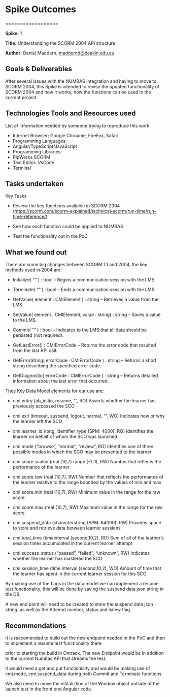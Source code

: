 # Spike Outcomes

==================

**Spike:** 1

**Title:** Understanding the SCORM 2004 API structure

**Author:** Daniel Maddern, <maddernd@deakin.edu.au>

## Goals & Deliverables

After several issues with the NUMBAS integration and having to move to SCORM 2004, this Spike is
intended to revise the updated functionality of SCORM 2004 and how it works, how the functions can
be used in the current project.

## Technologies Tools and Resources used

List of information needed by someone trying to reproduce this work

- Internet Browser; Google Chroame, FireFox, Safari
- Programming Languages:
- Angular/TypeScript/JavaScript
- Programming Libraries:
- PipWerks SCORM
- Text Editor: VsCode
- Terminal

## Tasks undertaken

Key Tasks

- Review the key functions available in SCORM 2004
  (<https://scorm.com/scorm-explained/technical-scorm/run-time/run-time-reference/>)

- See how each function could be applied to NUMBAS

- Test the functionality out in the PoC

## What we found out

There are some big changes between SCORM 1.1 and 2004, the key methods used in 2004 are:

- Initialize( “” ) : bool – Begins a communication session with the LMS.

- Terminate( “” ) : bool – Ends a communication session with the LMS.

- GetValue( element : CMIElement ) : string – Retrieves a value from the LMS.

- SetValue( element : CMIElement, value : string) : string – Saves a value to the LMS.

- Commit( “” ) : bool – Indicates to the LMS that all data should be persisted (not required).

- GetLastError() : CMIErrorCode – Returns the error code that resulted from the last API call.

- GetErrorString( errorCode : CMIErrorCode ) : string – Returns a short string describing the
  specified error code.

- GetDiagnostic( errorCode : CMIErrorCode ) : string – Returns detailed information about the last
  error that occurred.

They Key Data Model elements for our use are:

- cmi.entry (ab_initio, resume, “”, RO) Asserts whether the learner has previously accessed the SCO

- cmi.exit (timeout, suspend, logout, normal, “”, WO) Indicates how or why the learner left the SCO

- cmi.learner_id (long_identifier_type (SPM: 4000), RO) Identifies the learner on behalf of whom the
  SCO was launched

- cmi.mode (“browse”, “normal”, “review”, RO) Identifies one of three possible modes in which the
  SCO may be presented to the learner

- cmi.score.scaled (real (10,7) range (-1..1), RW) Number that reflects the performance of the
  learner

- cmi.score.raw (real (10,7), RW) Number that reflects the performance of the learner relative to
  the range bounded by the values of min and max

- cmi.score.min (real (10,7), RW) Minimum value in the range for the raw score

- cmi.score.max (real (10,7), RW) Maximum value in the range for the raw score

- cmi.suspend_data (characterstring (SPM: 64000), RW) Provides space to store and retrieve data
  between learner sessions

- cmi.total_time (timeinterval (second,10,2), RO) Sum of all of the learner’s session times
  accumulated in the current learner attempt

- cmi.success_status (“passed”, “failed”, “unknown”, RW) Indicates whether the learner has mastered
  the SCO

- cmi.session_time (time interval (second,10,2), WO) Amount of time that the learner has spent in
  the current learner session for this SCO

By making use of the flags in the data model we can implement a resume test functionality, this will
be done by saving the suspend data json string in the DB.

A new end point will need to be created to store the suspend data json string, as well as the
Attempt number, status and isnew flag.

## Recommendations

It is reccomended to build out the new endpoint needed in the PoC and then to implement a resume
test functionality there

prior to starting the build in Ontrack. The new Endpoint would be in addition to the current Numbas
API that streams the test.

It would need a get and put functionlaity and would be making use of cmi.mode, cmi.suspend_data
during both Commit and Terminate functions.

We also need to move the intitaliztion of the Window object outside of the launch test in the front
end Angular code.
